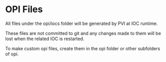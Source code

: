 OPI Files
=========

All files under the opi/iocs folder will be generated by PVI at IOC runtime.

These files are not committed to git and any changes made to them will be lost
when the related IOC is restarted.

To make custom opi files, create them in the opi folder or other subfolders of
opi.

